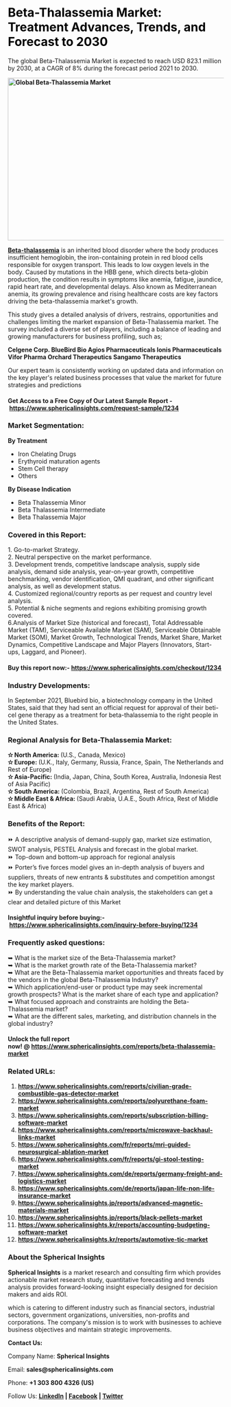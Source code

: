 <div class="content-body__description">
<div class="content-body__description">
<div class="content-body__description">
<h1><span style="color: #000000;">Beta-Thalassemia Market: Treatment Advances, Trends, and Forecast to 2030</span></h1>
</div>
<div class="content-body__description">The global Beta-Thalassemia Market is expected to reach USD 823.1 million by 2030, at a CAGR of 8% during the forecast period 2021 to 2030.</div>
<div class="content-body__detail">
<section id="section_0" class="entry fr-view">
<p><strong><img src="https://www.sphericalinsights.com/images/rd/global-beta-thalassemia-market-2.png" alt="Global Beta-Thalassemia Market" width="650" height="379" /></strong></p>
<p><strong><a href="https://www.sphericalinsights.com/reports/beta-thalassemia-market" target="_blank" rel="noopener">Beta-thalassemia</a></strong>&nbsp;is an inherited blood disorder where the body produces insufficient hemoglobin, the iron-containing protein in red blood cells responsible for oxygen transport. This leads to low oxygen levels in the body. Caused by mutations in the HBB gene, which directs beta-globin production, the condition results in symptoms like anemia, fatigue, jaundice, rapid heart rate, and developmental delays. Also known as Mediterranean anemia, its growing prevalence and rising healthcare costs are key factors driving the beta-thalassemia market's growth.</p>
<p>This study gives a detailed analysis of drivers, restrains, opportunities and challenges limiting the market expansion of Beta-Thalassemia market. The survey included a diverse set of players, including a balance of leading and growing manufacturers for business profiling, such as;</p>
<p><strong>Celgene Corp. BlueBird Bio Agios Pharmaceuticals Ionis Pharmaceuticals Vifor Pharma Orchard Therapeutics Sangamo Therapeutics</strong></p>
<p>Our expert team is consistently working on updated data and information on the key player's related business processes that value the market for future strategies and predictions</p>
<h4><strong>Get Access to a Free Copy of Our Latest Sample Report -&nbsp;<a href="https://www.sphericalinsights.com/request-sample/1234" target="_blank" rel="noopener">https://www.sphericalinsights.com/request-sample/1234</a></strong></h4>
<h3><strong>Market Segmentation:</strong></h3>
<p><strong>By Treatment</strong></p>
<ul>
<li>Iron Chelating Drugs</li>
<li>Erythyroid maturation agents</li>
<li>Stem Cell therapy</li>
<li>Others</li>
</ul>
<p><strong>By Disease Indication</strong></p>
<ul>
<li>Beta Thalassemia Minor</li>
<li>Beta Thalassemia Intermediate</li>
<li>Beta Thalassemia Major</li>
</ul>
<h3>Covered in this Report:</h3>
<p>1. Go-to-market Strategy.<br />2. Neutral perspective on the market performance.<br />3. Development trends, competitive landscape analysis, supply side analysis, demand side analysis, year-on-year growth, competitive benchmarking, vendor identification, QMI quadrant, and other significant analysis, as well as development status.<br />4. Customized regional/country reports as per request and country level analysis.<br />5. Potential &amp; niche segments and regions exhibiting promising growth covered.<br />6.Analysis of Market Size (historical and forecast), Total Addressable Market (TAM), Serviceable Available Market (SAM), Serviceable Obtainable Market (SOM), Market Growth, Technological Trends, Market Share, Market Dynamics, Competitive Landscape and Major Players (Innovators, Start-ups, Laggard, and Pioneer).</p>
<h4>Buy this report now:-&nbsp;<a href="https://www.sphericalinsights.com/checkout/1234" target="_blank" rel="noopener">https://www.sphericalinsights.com/checkout/1234</a></h4>
<h3>Industry Developments:</h3>
<p>In September 2021, Bluebird bio, a biotechnology company in the United States, said that they had sent an official request for approval of their beti-cel gene therapy as a treatment for beta-thalassemia to the right people in the United States.</p>
<h3><strong>Regional Analysis for Beta-Thalassemia Market:</strong></h3>
<p><strong>✫ North America:&nbsp;</strong>(U.S., Canada, Mexico)<br /><strong>✫ Europe:&nbsp;</strong>(U.K., Italy, Germany, Russia, France, Spain, The Netherlands and Rest of Europe)<br /><strong>✫ Asia-Pacific:&nbsp;</strong>(India, Japan, China, South Korea, Australia, Indonesia Rest of Asia Pacific)<br /><strong>✫ South America:&nbsp;</strong>(Colombia, Brazil, Argentina, Rest of South America)<br /><strong>✫ Middle East &amp; Africa:&nbsp;</strong>(Saudi Arabia, U.A.E., South Africa, Rest of Middle East &amp; Africa)</p>
<h3>Benefits of the Report:</h3>
<p>⏩ A descriptive analysis of demand-supply gap, market size estimation, SWOT analysis, PESTEL Analysis and forecast in the global market.<br />⏩ Top-down and bottom-up approach for regional analysis<br />⏩ Porter&rsquo;s five forces model gives an in-depth analysis of buyers and suppliers, threats of new entrants &amp; substitutes and competition amongst the key market players.<br />⏩ By understanding the value chain analysis, the stakeholders can get a clear and detailed picture of this Market</p>
<h4>Insightful inquiry before buying:-&nbsp;<a href="https://www.sphericalinsights.com/inquiry-before-buying/1234" target="_blank" rel="noopener">https://www.sphericalinsights.com/inquiry-before-buying/1234</a></h4>
<h3>Frequently asked questions:</h3>
<p>➥ What is the market size of the Beta-Thalassemia market?<br />➥ What is the market growth rate of the Beta-Thalassemia market?<br />➥ What are the Beta-Thalassemia market opportunities and threats faced by the vendors in the global Beta-Thalassemia Industry?<br />➥ Which application/end-user or product type may seek incremental growth prospects? What is the market share of each type and application?<br />➥ What focused approach and constraints are holding the Beta-Thalassemia market?<br />➥ What are the different sales, marketing, and distribution channels in the global industry?</p>
<h4>Unlock the full report now!&nbsp;@&nbsp;<a href="https://www.sphericalinsights.com/reports/beta-thalassemia-market" target="_blank" rel="noopener">https://www.sphericalinsights.com/reports/beta-thalassemia-market</a></h4>
<h3><strong>Related URLs:</strong></h3>
<ol>
<li><strong><a href="https://www.sphericalinsights.com/reports/civilian-grade-combustible-gas-detector-market">https://www.sphericalinsights.com/reports/civilian-grade-combustible-gas-detector-market</a></strong></li>
<li><strong><a href="https://www.sphericalinsights.com/reports/polyurethane-foam-market">https://www.sphericalinsights.com/reports/polyurethane-foam-market</a></strong></li>
<li><strong><a href="https://www.sphericalinsights.com/reports/subscription-billing-software-market">https://www.sphericalinsights.com/reports/subscription-billing-software-market</a></strong></li>
<li><strong><a href="https://www.sphericalinsights.com/reports/microwave-backhaul-links-market">https://www.sphericalinsights.com/reports/microwave-backhaul-links-market</a></strong></li>
<li><strong><a href="https://www.sphericalinsights.com/fr/reports/mri-guided-neurosurgical-ablation-market">https://www.sphericalinsights.com/fr/reports/mri-guided-neurosurgical-ablation-market</a></strong></li>
<li><strong><a href="https://www.sphericalinsights.com/fr/reports/gi-stool-testing-market">https://www.sphericalinsights.com/fr/reports/gi-stool-testing-market</a></strong></li>
<li><strong><a href="https://www.sphericalinsights.com/de/reports/germany-freight-and-logistics-market">https://www.sphericalinsights.com/de/reports/germany-freight-and-logistics-market</a></strong></li>
<li><strong><a href="https://www.sphericalinsights.com/de/reports/japan-life-non-life-insurance-market">https://www.sphericalinsights.com/de/reports/japan-life-non-life-insurance-market</a></strong></li>
<li><strong><a href="https://www.sphericalinsights.jp/reports/advanced-magnetic-materials-market">https://www.sphericalinsights.jp/reports/advanced-magnetic-materials-market</a></strong></li>
<li><strong><a href="https://www.sphericalinsights.jp/reports/black-pellets-market">https://www.sphericalinsights.jp/reports/black-pellets-market</a></strong></li>
<li><strong><a href="https://www.sphericalinsights.kr/reports/accounting-budgeting-software-market">https://www.sphericalinsights.kr/reports/accounting-budgeting-software-market</a></strong></li>
<li><strong><a href="https://www.sphericalinsights.kr/reports/automotive-tic-market">https://www.sphericalinsights.kr/reports/automotive-tic-market</a>&nbsp;</strong></li>
</ol>
<h3><strong>About the Spherical Insights</strong></h3>
<p><strong>Spherical Insights</strong>&nbsp;is a market research and consulting firm which provides actionable market research study, quantitative forecasting and trends analysis provides forward-looking insight especially designed for decision makers and aids ROI.</p>
<p>which is catering to different industry such as financial sectors, industrial sectors, government organizations, universities, non-profits and corporations. The company's mission is to work with businesses to achieve business objectives and maintain strategic improvements.</p>
<p><strong>Contact Us:</strong></p>
<p>Company Name:&nbsp;<strong>Spherical Insights</strong></p>
<p>Email:&nbsp;<strong>sales@sphericalinsights.com</strong></p>
<p>Phone:&nbsp;<strong>+1 303 800 4326 (US)</strong></p>
<p>Follow Us:&nbsp;<strong><a href="https://www.linkedin.com/company/spherical-insight/"><u>LinkedIn</u></a>&nbsp;|&nbsp;<a href="https://www.facebook.com/sphericalinsights22"><u>Facebook</u></a>&nbsp;|&nbsp;<a href="https://twitter.com/SInsights_US"><u>Twitter</u></a></strong></p>
</section>
</div>
<div class="content-body__detail">&nbsp;</div>
</div>
</div>
